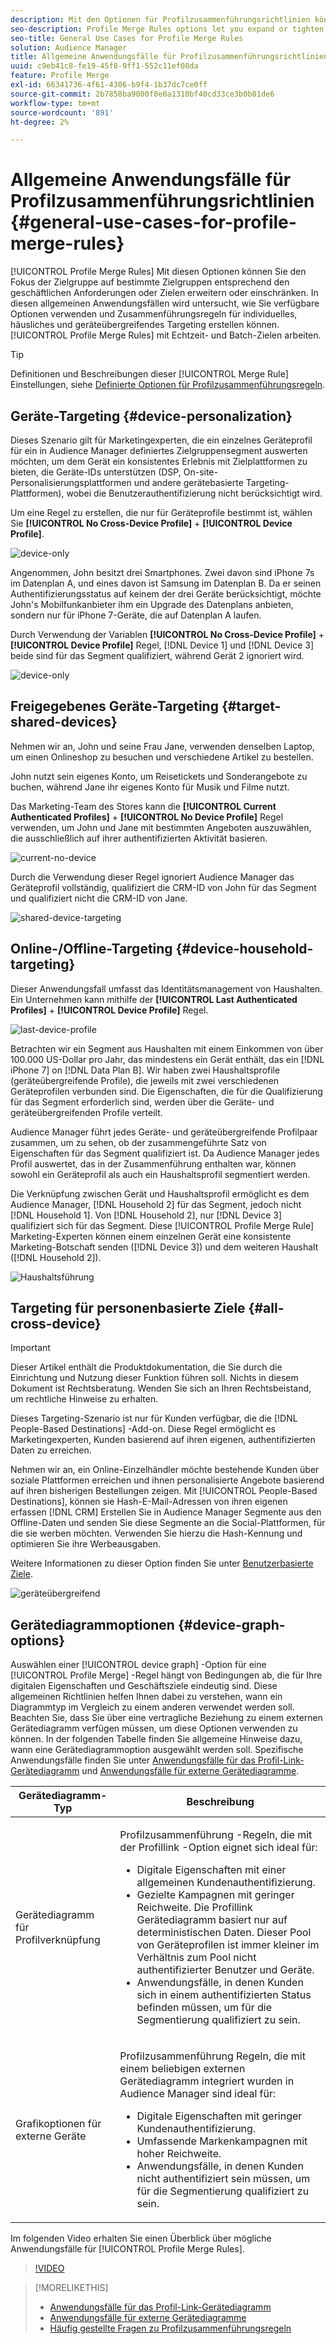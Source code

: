 ```yaml
---
description: Mit den Optionen für Profilzusammenführungsrichtlinien können Sie den Zielgruppenfokus auf bestimmte Zielgruppen basierend auf Geschäftsanforderungen oder Zielen erweitern oder einschränken. In diesen allgemeinen Anwendungsfällen wird untersucht, wie Sie verfügbare Optionen verwenden und Zusammenführungsregeln für individuelles, häusliches und geräteübergreifendes Targeting erstellen können.
seo-description: Profile Merge Rules options let you expand or tighten audience focus on specific audiences based on business needs or goals. These general use cases explore how to use available options and create merge rules for individual, household, and cross-device targeting.
seo-title: General Use Cases for Profile Merge Rules
solution: Audience Manager
title: Allgemeine Anwendungsfälle für Profilzusammenführungsrichtlinien
uuid: c9eb41c8-fe19-45f8-9ff1-552c11ef08da
feature: Profile Merge
exl-id: 66341736-4f61-4306-b9f4-1b37dc7ce0ff
source-git-commit: 2b7858ba9000f0e0a1310bf40cd33ce3b0b01de6
workflow-type: tm+mt
source-wordcount: '891'
ht-degree: 2%

---
```


# Allgemeine Anwendungsfälle für Profilzusammenführungsrichtlinien {#general-use-cases-for-profile-merge-rules}

[!UICONTROL Profile Merge Rules] Mit diesen Optionen können Sie den Fokus der Zielgruppe auf bestimmte Zielgruppen entsprechend den geschäftlichen Anforderungen oder Zielen erweitern oder einschränken. In diesen allgemeinen Anwendungsfällen wird untersucht, wie Sie verfügbare Optionen verwenden und Zusammenführungsregeln für individuelles, häusliches und geräteübergreifendes Targeting erstellen können. [!UICONTROL Profile Merge Rules] mit Echtzeit- und Batch-Zielen arbeiten.

>[!TIP]
>
>Definitionen und Beschreibungen dieser [!UICONTROL Merge Rule] Einstellungen, siehe [Definierte Optionen für Profilzusammenführungsregeln](merge-rule-definitions.md).

## Geräte-Targeting {#device-personalization}

Dieses Szenario gilt für Marketingexperten, die ein einzelnes Geräteprofil für ein in Audience Manager definiertes Zielgruppensegment auswerten möchten, um dem Gerät ein konsistentes Erlebnis mit Zielplattformen zu bieten, die Geräte-IDs unterstützen (DSP, On-site-Personalisierungsplattformen und andere gerätebasierte Targeting-Plattformen), wobei die Benutzerauthentifizierung nicht berücksichtigt wird.

Um eine Regel zu erstellen, die nur für Geräteprofile bestimmt ist, wählen Sie **[!UICONTROL No Cross-Device Profile]** + **[!UICONTROL Device Profile]**.

![device-only](assets/device-only.png)

Angenommen, John besitzt drei Smartphones. Zwei davon sind iPhone 7s im Datenplan A, und eines davon ist Samsung im Datenplan B. Da er seinen Authentifizierungsstatus auf keinem der drei Geräte berücksichtigt, möchte John&#39;s Mobilfunkanbieter ihm ein Upgrade des Datenplans anbieten, sondern nur für iPhone 7-Geräte, die auf Datenplan A laufen.

Durch Verwendung der Variablen **[!UICONTROL No Cross-Device Profile]** + **[!UICONTROL Device Profile]** Regel, [!DNL Device 1] und [!DNL Device 3] beide sind für das Segment qualifiziert, während Gerät 2 ignoriert wird.

![device-only](assets/device-management.png)

## Freigegebenes Geräte-Targeting {#target-shared-devices}

Nehmen wir an, John und seine Frau Jane, verwenden denselben Laptop, um einen Onlineshop zu besuchen und verschiedene Artikel zu bestellen.

John nutzt sein eigenes Konto, um Reisetickets und Sonderangebote zu buchen, während Jane ihr eigenes Konto für Musik und Filme nutzt.

Das Marketing-Team des Stores kann die **[!UICONTROL Current Authenticated Profiles]** + **[!UICONTROL No Device Profile]** Regel verwenden, um John und Jane mit bestimmten Angeboten auszuwählen, die ausschließlich auf ihrer authentifizierten Aktivität basieren.

![current-no-device](assets/current-no-device.png)

Durch die Verwendung dieser Regel ignoriert Audience Manager das Geräteprofil vollständig, qualifiziert die CRM-ID von John für das Segment und qualifiziert nicht die CRM-ID von Jane.

![shared-device-targeting](assets/shared-device-targeting.png)

## Online-/Offline-Targeting {#device-household-targeting}

Dieser Anwendungsfall umfasst das Identitätsmanagement von Haushalten. Ein Unternehmen kann mithilfe der **[!UICONTROL Last Authenticated Profiles]** + **[!UICONTROL Device Profile]** Regel.

![last-device-profile](assets/last-device-profile.png)

Betrachten wir ein Segment aus Haushalten mit einem Einkommen von über 100.000 US-Dollar pro Jahr, das mindestens ein Gerät enthält, das ein [!DNL iPhone 7] on [!DNL Data Plan B]. Wir haben zwei Haushaltsprofile (geräteübergreifende Profile), die jeweils mit zwei verschiedenen Geräteprofilen verbunden sind. Die Eigenschaften, die für die Qualifizierung für das Segment erforderlich sind, werden über die Geräte- und geräteübergreifenden Profile verteilt.

Audience Manager führt jedes Geräte- und geräteübergreifende Profilpaar zusammen, um zu sehen, ob der zusammengeführte Satz von Eigenschaften für das Segment qualifiziert ist. Da Audience Manager jedes Profil auswertet, das in der Zusammenführung enthalten war, können sowohl ein Geräteprofil als auch ein Haushaltsprofil segmentiert werden.

Die Verknüpfung zwischen Gerät und Haushaltsprofil ermöglicht es dem Audience Manager, [!DNL Household 2] für das Segment, jedoch nicht [!DNL Household 1]. Von [!DNL Household 2], nur [!DNL Device 3] qualifiziert sich für das Segment. Diese [!UICONTROL Profile Merge Rule] Marketing-Experten können einem einzelnen Gerät eine konsistente Marketing-Botschaft senden ([!DNL Device 3]) und dem weiteren Haushalt ([!DNL Household 2]).

![Haushaltsführung](assets/household-management.png)

## Targeting für personenbasierte Ziele {#all-cross-device}

>[!IMPORTANT]
>
>Dieser Artikel enthält die Produktdokumentation, die Sie durch die Einrichtung und Nutzung dieser Funktion führen soll. Nichts in diesem Dokument ist Rechtsberatung. Wenden Sie sich an Ihren Rechtsbeistand, um rechtliche Hinweise zu erhalten.

Dieses Targeting-Szenario ist nur für Kunden verfügbar, die die [!DNL People-Based Destinations] -Add-on. Diese Regel ermöglicht es Marketingexperten, Kunden basierend auf ihren eigenen, authentifizierten Daten zu erreichen.

Nehmen wir an, ein Online-Einzelhändler möchte bestehende Kunden über soziale Plattformen erreichen und ihnen personalisierte Angebote basierend auf ihren bisherigen Bestellungen zeigen. Mit [!UICONTROL People-Based Destinations], können sie Hash-E-Mail-Adressen von ihren eigenen erfassen [!DNL CRM] Erstellen Sie in Audience Manager Segmente aus den Offline-Daten und senden Sie diese Segmente an die Social-Plattformen, für die sie werben möchten. Verwenden Sie hierzu die Hash-Kennung und optimieren Sie ihre Werbeausgaben.

Weitere Informationen zu dieser Option finden Sie unter [Benutzerbasierte Ziele](../destinations/people-based-destinations-overview.md).

![geräteübergreifend](assets/all-cross-device.png)

## Gerätediagrammoptionen {#device-graph-options}

Auswählen einer [!UICONTROL device graph] -Option für eine [!UICONTROL Profile Merge] -Regel hängt von Bedingungen ab, die für Ihre digitalen Eigenschaften und Geschäftsziele eindeutig sind. Diese allgemeinen Richtlinien helfen Ihnen dabei zu verstehen, wann ein Diagrammtyp im Vergleich zu einem anderen verwendet werden soll. Beachten Sie, dass Sie über eine vertragliche Beziehung zu einem externen Gerätediagramm verfügen müssen, um diese Optionen verwenden zu können. In der folgenden Tabelle finden Sie allgemeine Hinweise dazu, wann eine Gerätediagrammoption ausgewählt werden soll. Spezifische Anwendungsfälle finden Sie unter [Anwendungsfälle für das Profil-Link-Gerätediagramm](profile-link-use-case.md) und [Anwendungsfälle für externe Gerätediagramme](external-graph-use-cases.md).

<table id="table_66D9152D4FF040A186003272D456625D"> 
 <thead> 
  <tr> 
   <th colname="col1" class="entry"> Gerätediagramm-Typ </th> 
   <th colname="col2" class="entry"> Beschreibung </th> 
  </tr>
 </thead>
 <tbody> 
  <tr> 
   <td colname="col1"> <p><span class="wintitle"> Gerätediagramm für Profilverknüpfung</span> </p> </td> 
   <td colname="col2"> <p><span class="wintitle"> Profilzusammenführung</span> -Regeln, die mit der <span class="wintitle"> Profillink</span> -Option eignet sich ideal für: </p> <p> 
     <ul id="ul_FF44FA894BB2448887C8EDA9C8407EF9"> 
      <li id="li_E22505210C664FE6A9AA7C61244B36DA">Digitale Eigenschaften mit einer allgemeinen Kundenauthentifizierung. </li> 
      <li id="li_BE7112EE611E4DEB95B5C0A2852BFA97">Gezielte Kampagnen mit geringer Reichweite. Die <span class="wintitle"> Profillink</span> Gerätediagramm basiert nur auf deterministischen Daten. Dieser Pool von Geräteprofilen ist immer kleiner im Verhältnis zum Pool nicht authentifizierter Benutzer und Geräte. </li> 
      <li id="li_5FD9E936A72A4EFE80E694FA2E08E385">Anwendungsfälle, in denen Kunden sich in einem authentifizierten Status befinden müssen, um für die Segmentierung qualifiziert zu sein. </li> 
     </ul> </p> </td> 
  </tr> 
  <tr> 
   <td colname="col1"> <p>Grafikoptionen für externe Geräte </p> </td> 
   <td colname="col2"> <p><span class="wintitle"> Profilzusammenführung</span> Regeln, die mit einem beliebigen externen Gerätediagramm integriert wurden in <span class="keyword"> Audience Manager</span> sind ideal für: </p> <p> 
     <ul id="ul_D76D773988604A619FA4A3BF37F910F0"> 
      <li id="li_969A0755A9E34CBEB2F7331C137B9A26">Digitale Eigenschaften mit geringer Kundenauthentifizierung. </li> 
      <li id="li_AC78C8B4AD5340FFAC44FE851096C6A6">Umfassende Markenkampagnen mit hoher Reichweite. </li> 
      <li id="li_14AEC54CE34440889A3A36324EC6F497">Anwendungsfälle, in denen Kunden nicht authentifiziert sein müssen, um für die Segmentierung qualifiziert zu sein. </li> 
     </ul> </p> </td> 
  </tr> 
 </tbody> 
</table>

Im folgenden Video erhalten Sie einen Überblick über mögliche Anwendungsfälle für [!UICONTROL Profile Merge Rules].

>[!VIDEO](https://video.tv.adobe.com/v/28975/)

>[!MORELIKETHIS]
>
>* [Anwendungsfälle für das Profil-Link-Gerätediagramm](profile-link-use-case.md)
>* [Anwendungsfälle für externe Gerätediagramme](external-graph-use-cases.md)
>* [Häufig gestellte Fragen zu Profilzusammenführungsregeln](../../faq/faq-profile-merge.md)

